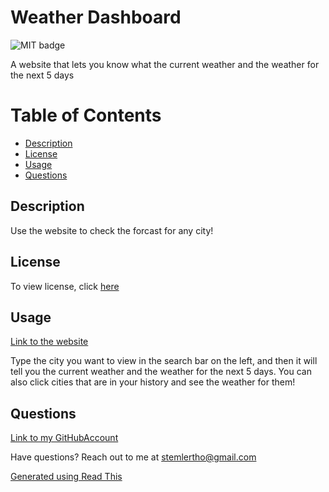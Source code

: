 # Weather Dashboard

![MIT badge](https://img.shields.io/badge/license-MIT-green)

A website that lets you know what the current weather and the weather for the next 5 days

# Table of Contents
 - [Description](#Description)
 - [License](#License)
 - [Usage](#Usage)
 - [Questions](#Questions)

## Description

Use the website to check the forcast for any city!

## License

To view license, click [here](LICENSE)

## Usage

[Link to the website](https://weather-dashboard-g6mh.onrender.com/)
            
Type the city you want to view in the search bar on the left, and then it will tell you the current weather and the weather for the next 5 days. You can also click cities that are in your history and see the weather for them!

## Questions
            
[Link to my GitHubAccount](https://github.com/occultparrot)

Have questions? Reach out to me at stemlertho@gmail.com

[Generated using Read This](https://github.com/OccultParrot/read-this)

